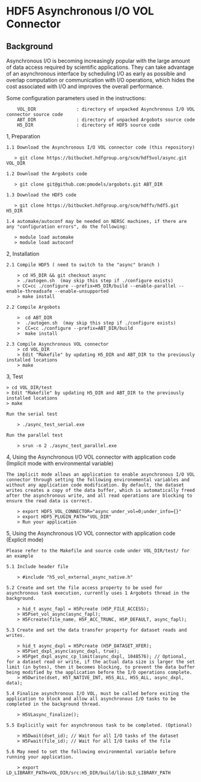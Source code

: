 # HDF5 Asynchronous I/O VOL Connector

## Background
Asynchronous I/O is becoming increasingly popular with the large amount of data access required by scientific applications. They can take advantage of an asynchronous interface by scheduling I/O as early as possible and overlap computation or communication with I/O operations, which hides the cost associated with I/O and improves the overall performance.


Some configuration parameters used in the instructions:

        VOL_DIR               : directory of unpacked Asynchronous I/O VOL connector source code
        ABT_DIR               : directory of unpacked Argobots source code
        H5_DIR                : directory of HDF5 source code

1, Preparation

    1.1 Download the Asynchronous I/O VOL connector code (this repository)

       > git clone https://bitbucket.hdfgroup.org/scm/hdf5vol/async.git VOL_DIR

    1.2 Download the Argobots code

       > git clone git@github.com:pmodels/argobots.git ABT_DIR

    1.3 Download the HDF5 code 

       > git clone https://bitbucket.hdfgroup.org/scm/hdffv/hdf5.git  H5_DIR

    1.4 automake/autoconf may be needed on NERSC machines, if there are any "configuration errors", do the following:

       > module load automake
       > module load autoconf

2, Installation

    2.1 Compile HDF5 ( need to switch to the "async" branch )

        > cd H5_DIR && git checkout async
        > ./autogen.sh  (may skip this step if ./configure exists)
        > CC=cc ./configure --prefix=H5_DIR/build --enable-parallel --enable-threadsafe --enable-unsupported
        > make install

    2.2 Compile Argobots

        >  cd ABT_DIR
        >  ./autogen.sh  (may skip this step if ./configure exists)
        >  CC=cc ./configure --prefix=ABT_DIR/build 
        >  make install
        
    2.3 Compile Asynchronous VOL connector
        > cd VOL_DIR
        > Edit "Makefile" by updating H5_DIR and ABT_DIR to the previously installed locations
        > make

3, Test

    > cd VOL_DIR/test
    > Edit "Makefile" by updating H5_DIR and ABT_DIR to the previously installed locations
    > make

    Run the serial test

        > ./async_test_serial.exe

    Run the parallel test

        > srun -n 2 ./async_test_parallel.exe

4, Using the Asynchronous I/O VOL connector with application code (Implicit mode with environmental variable)

    The implicit mode allows an application to enable asynchronous I/O VOL connector through setting the following environemental variables and without any application code modification. By default, the dataset writes creates a copy of the data buffer, which is automatically freed after the asynchronous write, and all read operations are blocking to ensure the read data is correct.

        > export HDF5_VOL_CONNECTOR="async under_vol=0;under_info={}" 
        > export HDF5_PLUGIN_PATH="VOL_DIR"
        > Run your application

5, Using the Asynchronous I/O VOL connector with application code (Explicit mode)

    Please refer to the Makefile and source code under VOL_DIR/test/ for an example 

    5.1 Include header file

        > #include "h5_vol_external_async_native.h" 

    5.2 Create and set the file access property to be used for asynchronous task execution, currently uses 1 Argobots thread in the background. 

        > hid_t async_fapl = H5Pcreate (H5P_FILE_ACCESS);
        > H5Pset_vol_async(async_fapl);
        > H5Fcreate(file_name, H5F_ACC_TRUNC, H5P_DEFAULT, async_fapl);

    5.3 Create and set the data transfer property for dataset reads and writes. 

        > hid_t async_dxpl = H5Pcreate (H5P_DATASET_XFER);
        > H5Pset_dxpl_async(async_dxpl, true);
        > H5Pget_dxpl_async_cp_limit(async_dxpl, 1048576); // Optional, for a dataset read or write, if the actual data size is larger the set limit (in bytes), then it becomes blocking, to prevent the data buffer being modified by the application before the I/O operations complete.
        > H5Dwrite(dset, H5T_NATIVE_INT, H5S_ALL, H5S_ALL, async_dxpl, data);

    5.4 Finalize asynchronous I/O VOL, must be called before exiting the application to block and allow all asynchronous I/O tasks to be completed in the background thread.

        > H5VLasync_finalize();

    5.5 Explicitly wait for asynchronous task to be completed. (Optional)

        > H5Dwait(dset_id); // Wait for all I/O tasks of the dataset
        > H5Fwait(file_id); // Wait for all I/O tasks of the file

    5.6 May need to set the following environmental variable before running your application.

        > export LD_LIBRARY_PATH=VOL_DIR/src:H5_DIR/build/lib:$LD_LIBRARY_PATH

